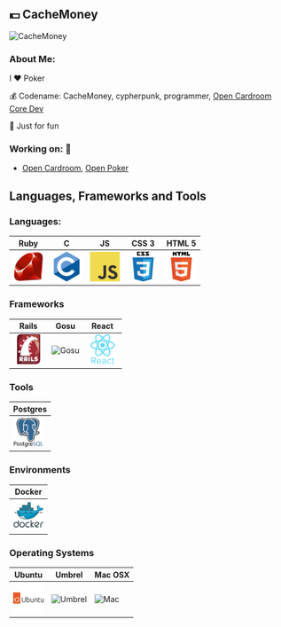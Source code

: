 ## 💵 CacheMoney
<img src="https://github.com/cachemoneycode/cachemoneycode/assets/173974217/0747d335-0d45-4027-ae61-9bbd779e2d46" title="CacheMoney"  alt="CacheMoney" width="200" height="200"/>

### About Me:    
I ♥️ Poker

💰 Codename: CacheMoney, cypherpunk, programmer, [Open Cardroom Core Dev](https://github.com/orgs/opencardroom/people)

🎉 Just for fun

### Working on: 🚀
- [Open Cardroom](https://github.com/opencardroom), [Open Poker](https://github.com/opencardroom/openpoker)

## Languages, Frameworks and Tools 

### Languages:
| Ruby | C | JS | CSS 3 | HTML 5 |
|----------|----------|----------|------|-----|
|  <img src="https://github.com/devicons/devicon/blob/master/icons/ruby/ruby-original.svg" title="Ruby"  alt="Ruby" width="55" height="55"/> |  <img src="https://github.com/devicons/devicon/blob/master/icons/c/c-original.svg" title="C"  alt="C" width="55" height="55"/> |  <img src="https://github.com/devicons/devicon/blob/master/icons/javascript/javascript-original.svg" title="JavaScript" alt="JavaScript" width="55" height="55"/> | <img src="https://github.com/devicons/devicon/blob/master/icons/css3/css3-original-wordmark.svg" title="CSS3" alt="CSS3" width="55" height="55"/> | <img src="https://github.com/devicons/devicon/blob/master/icons/html5/html5-original-wordmark.svg" title="HTML5" alt="HTML5" width="55" height="55"/> | 

### Frameworks
| Rails | Gosu | React |
|----------|----------|-------|
|  <img src="https://github.com/devicons/devicon/blob/master/icons/rails/rails-original-wordmark.svg" title="Rails"  alt="Rails" width="55" height="55"/> |  <img src="https://avatars.githubusercontent.com/u/12500153?s=200&v=4" title="Gosu"  alt="Gosu" width="55" height="55"/> |  <img src="https://github.com/devicons/devicon/blob/master/icons/react/react-original-wordmark.svg" title="React"  alt="React" width="55" height="55"/> |

### Tools

| Postgres | 
|----------|
|  <img src="https://github.com/devicons/devicon/blob/master/icons/postgresql/postgresql-original-wordmark.svg" title="Postgres"  alt="Postgres" width="55" height="55"/> |

### Environments

| Docker |
|----------|
|  <img src="https://github.com/devicons/devicon/blob/master/icons/docker/docker-original-wordmark.svg" title="Docker"  alt="Docker" width="55" height="55"/> |

### Operating Systems

| Ubuntu | Umbrel | Mac OSX
|----------|----------|-------|
|  <img src="https://github.com/devicons/devicon/blob/master/icons/ubuntu/ubuntu-original-wordmark.svg" title="Ubuntu"  alt="Ubuntu" width="55" height="55"/> |  <img src="https://github.com/getumbrel/umbrel/blob/master/packages/ui/public/figma-exports/umbrel-ios.png" title="Umbrel" alt="Umbrel" width="55" height="55"/> |   <img src="https://developer.apple.com/licensing-trademarks/images/mac-logo.svg" title="Mac" alt="Mac" width="55" height="55"/> |  

